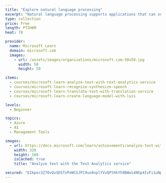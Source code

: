 ```yaml
---
title: "Explore natural language processing"
excerpt: "Natural language processing supports applications that can see, hear, speak with, and understand users.  Using text analytics, translation, and language understanding services, Microsoft Azure makes it easy to build applications that support natural language."
type: collection
price: Free
length: PT2H6M
heat: 78

provider:
  name: Microsoft Learn
  domain: microsoft.com
  images:
    - url: /assets/images/organizations/microsoft.com-50x50.jpg
      width: 50
      height: 50

items:
  - courses/microsoft-learn-analyze-text-with-text-analytics-service
  - courses/microsoft-learn-recognize-synthesize-speech
  - courses/microsoft-learn-translate-text-with-translation-service
  - courses/microsoft-learn-create-language-model-with-luis

levels:
  - Beginner

topics:
  - Azure
  - AI
  - Management Tools

images:
  - url: https://docs.microsoft.com/learn/achievements/analyze-text-with-text-analytics-service-social.png
    width: 320
    height: 160
    isCached: true
    title: "Analyze text with the Text Analytics service"

secured: "EIkpoc3Z70vQxSDSTxPeWCGJFC9ux8nplYVvQPtHkYh9BWwi4NXp4IvFi1uNpmcXHP/dlaYpHsXiBpX5hnhGdp4fVWwjP9QOhYydEUEhz5GWVvUNleEhkkwZJWWDi/Ot1Rps82+oSX3zHKYYq9C9So+wranRtAlXkb3aADyy0Ge9liZLCpFsUkH08PIDfuHXKNzekGHlIH2J7PvcHQayrsKWekwNHx/pbuhUyEUKyyQMRffrE0HPvi4jkTuY+GI6X1qyTjAteE5nKsc76gp7JIb4N4e23T8BVGUB8S/QlQv0FzfUD93rQP217TT63H3FQmfpYy9Teo0Hmn2ON6EhbA==;Lcc4Bo/oq8DLp5uX6Ao0Eg=="
---
```


